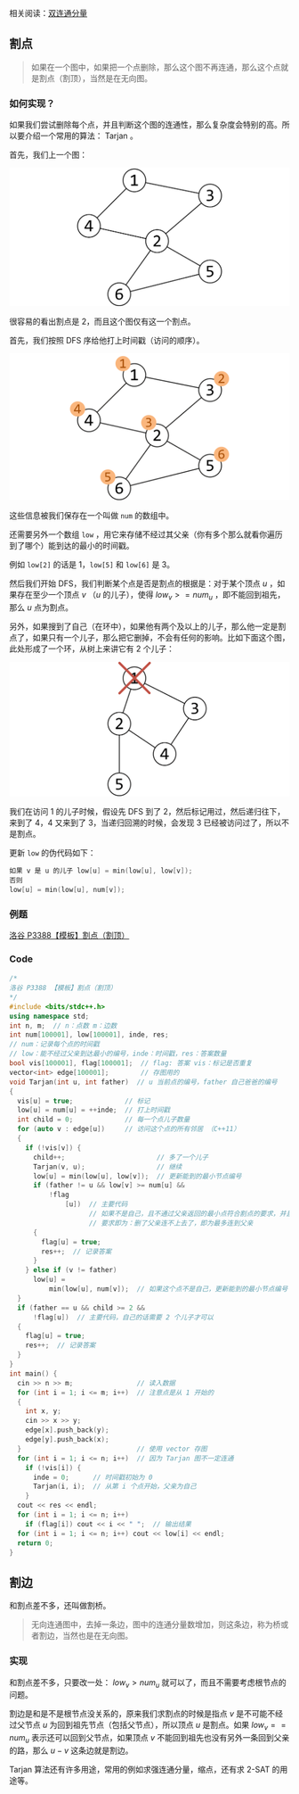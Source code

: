 相关阅读：[双连通分量](/graph/bcc/)

## 割点

> 如果在一个图中，如果把一个点删除，那么这个图不再连通，那么这个点就是割点（割顶），当然是在无向图。

### 如何实现？

如果我们尝试删除每个点，并且判断这个图的连通性，那么复杂度会特别的高。所以要介绍一个常用的算法： Tarjan 。

首先，我们上一个图：

![](images/bridge1.png)

很容易的看出割点是 2，而且这个图仅有这一个割点。

首先，我们按照 DFS 序给他打上时间戳（访问的顺序）。

![](images/bridge2.png)

这些信息被我们保存在一个叫做 `num` 的数组中。

还需要另外一个数组 `low` ，用它来存储不经过其父亲（你有多个那么就看你遍历到了哪个）能到达的最小的时间戳。

例如 `low[2]` 的话是 1，`low[5]` 和 `low[6]` 是 3。

然后我们开始 DFS，我们判断某个点是否是割点的根据是：对于某个顶点 $u$ ，如果存在至少一个顶点 $v$ （$u$ 的儿子），使得 $low_v>=num_u$ ，即不能回到祖先，那么 $u$ 点为割点。

另外，如果搜到了自己（在环中），如果他有两个及以上的儿子，那么他一定是割点了，如果只有一个儿子，那么把它删掉，不会有任何的影响。比如下面这个图，此处形成了一个环，从树上来讲它有 2 个儿子：

![](images/bridge3.png)

我们在访问 1 的儿子时候，假设先 DFS 到了 2，然后标记用过，然后递归往下，来到了 4，4 又来到了 3，当递归回溯的时候，会发现 3 已经被访问过了，所以不是割点。

更新 `low` 的伪代码如下：

```cpp
如果 v 是 u 的儿子 low[u] = min(low[u], low[v]);
否则
low[u] = min(low[u], num[v]);
```

### 例题

[洛谷 P3388【模板】割点（割顶）](https://www.luogu.org/problemnew/show/P3388)

### Code

```cpp
/*
洛谷 P3388 【模板】割点（割顶）
*/
#include <bits/stdc++.h>
using namespace std;
int n, m;  // n：点数 m：边数
int num[100001], low[100001], inde, res;
// num：记录每个点的时间戳
// low：能不经过父亲到达最小的编号，inde：时间戳，res：答案数量
bool vis[100001], flag[100001];  // flag: 答案 vis：标记是否重复
vector<int> edge[100001];        // 存图用的
void Tarjan(int u, int father)  // u 当前点的编号，father 自己爸爸的编号
{
  vis[u] = true;             // 标记
  low[u] = num[u] = ++inde;  // 打上时间戳
  int child = 0;             // 每一个点儿子数量
  for (auto v : edge[u])     // 访问这个点的所有邻居 （C++11）
  {
    if (!vis[v]) {
      child++;                       // 多了一个儿子
      Tarjan(v, u);                  // 继续
      low[u] = min(low[u], low[v]);  // 更新能到的最小节点编号
      if (father != u && low[v] >= num[u] &&
          !flag
              [u])  // 主要代码
                    // 如果不是自己，且不通过父亲返回的最小点符合割点的要求，并且没有被标记过
                    // 要求即为：删了父亲连不上去了，即为最多连到父亲
      {
        flag[u] = true;
        res++;  // 记录答案
      }
    } else if (v != father)
      low[u] =
          min(low[u], num[v]);  // 如果这个点不是自己，更新能到的最小节点编号
  }
  if (father == u && child >= 2 &&
      !flag[u])  // 主要代码，自己的话需要 2 个儿子才可以
  {
    flag[u] = true;
    res++;  // 记录答案
  }
}
int main() {
  cin >> n >> m;                // 读入数据
  for (int i = 1; i <= m; i++)  // 注意点是从 1 开始的
  {
    int x, y;
    cin >> x >> y;
    edge[x].push_back(y);
    edge[y].push_back(x);
  }                             // 使用 vector 存图
  for (int i = 1; i <= n; i++)  // 因为 Tarjan 图不一定连通
    if (!vis[i]) {
      inde = 0;      // 时间戳初始为 0
      Tarjan(i, i);  // 从第 i 个点开始，父亲为自己
    }
  cout << res << endl;
  for (int i = 1; i <= n; i++)
    if (flag[i]) cout << i << " ";  // 输出结果
  for (int i = 1; i <= n; i++) cout << low[i] << endl;
  return 0;
}
```

## 割边

和割点差不多，还叫做割桥。

> 无向连通图中，去掉一条边，图中的连通分量数增加，则这条边，称为桥或者割边，当然也是在无向图。

### 实现

和割点差不多，只要改一处： $low_v>num_u$ 就可以了，而且不需要考虑根节点的问题。

割边是和是不是根节点没关系的，原来我们求割点的时候是指点 $v$ 是不可能不经过父节点 $u$ 为回到祖先节点（包括父节点），所以顶点 $u$ 是割点。如果 $low_v==num_u$ 表示还可以回到父节点，如果顶点 $v$ 不能回到祖先也没有另外一条回到父亲的路，那么 $u-v$ 这条边就是割边。

 Tarjan 算法还有许多用途，常用的例如求强连通分量，缩点，还有求 2-SAT 的用途等。
